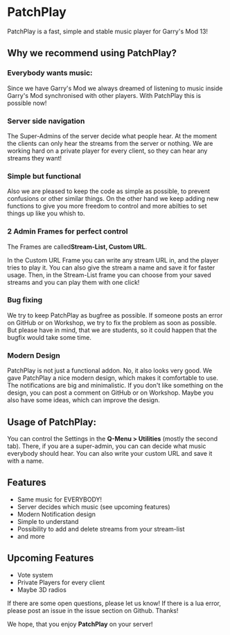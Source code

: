 <h1>PatchPlay</h1>

PatchPlay is a fast, simple and stable music player for Garry's Mod 13!

<h2>Why we recommend using PatchPlay?</h2>

<h3>Everybody wants music:</h3>
Since we have Garry's Mod we always dreamed of listening to music inside Garry's Mod synchronised with other players. With PatchPlay this is possible now!

<h3>Server side navigation</h3>
The Super-Admins of the server decide what people hear. At the moment the clients can only hear the streams from the server or nothing. We are working hard on a private player for every client, so they can hear any streams they want!

<h3>Simple but functional</h3>
Also we are pleased to keep the code as simple as possible, to prevent confusions or other similar things.
On the other hand we keep adding new functions to give you more freedom to control and more abilties to set things up like you whish to.

<h3>2 Admin Frames for perfect control</h3>
The Frames are called<b>Stream-List, Custom URL</b>.

In the Custom URL Frame you can write any stream URL in, and the player tries to play it. You can also give the stream a name and save it for faster usage. Then, in the Stream-List frame you can choose from your saved streams and you can play them with one click!

<h3>Bug fixing</h3>
We try to keep PatchPlay as bugfree as possible.
If someone posts an error on GitHub or on Workshop, we try to fix the problem as soon as possible. But please have in mind, that we are students, so it could happen that the bugfix would take some time.

<h3>Modern Design</h3>
PatchPlay is not just a functional addon. No, it also looks very good. We gave PatchPlay a nice modern design, which makes it comfortable to use. The notifications are big and minimalistic.
If you don't like something on the design, you can post a comment on GitHub or on Workshop. Maybe you also have some ideas, which can improve the design.


<h2>Usage of PatchPlay:</h2>

You can control the Settings in the <b>Q-Menu > Utilities</b> (mostly the second tab). There, if you are a super-admin, you can can decide what music everybody should hear. You can also write your custom URL and save it with a name.


<h2>Features</h2>

- Same music for EVERYBODY!
- Server decides which music (see upcoming features)
- Modern Notification design
- Simple to understand
- Possibility to add and delete streams from your stream-list
- and more


<h2>Upcoming Features</h2>

- Vote system
- Private Players for every client
- Maybe 3D radios

If there are some open questions, please let us know!
If there is a lua error, please post an issue in the issue section on Github. Thanks!

We hope, that you enjoy <b>PatchPlay</b> on your server!
